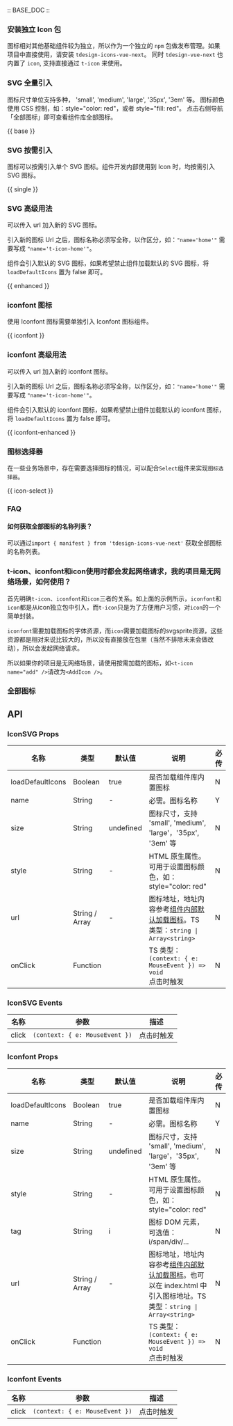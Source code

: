 :: BASE_DOC ::

### 安装独立 Icon 包

图标相对其他基础组件较为独立，所以作为一个独立的 `npm` 包做发布管理。如果项目中直接使用，请安装 `tdesign-icons-vue-next`。 同时 `tdesign-vue-next` 也内置了 `icon`, 支持直接通过 `t-icon` 来使用。

### SVG 全量引入

图标尺寸单位支持多种， 'small', 'medium', 'large', '35px', '3em' 等。
图标颜色使用 CSS 控制，如：style="color: red"，或者 style="fill: red"。
点击右侧导航「全部图标」即可查看组件库全部图标。

{{ base }}

### SVG 按需引入

图标可以按需引入单个 SVG 图标。组件开发内部使用到 Icon 时，均按需引入 SVG 图标。

{{ single }}

### SVG 高级用法

可以传入 url 加入新的 SVG 图标。

引入新的图标 Url 之后，图标名称必须写全称，以作区分，如：`"name='home'"` 需要写成 `"name='t-icon-home'"`。

组件会引入默认的 SVG 图标，如果希望禁止组件加载默认的 SVG 图标，将 `loadDefaultIcons` 置为 false 即可。

{{ enhanced }}

### iconfont 图标

使用 Iconfont 图标需要单独引入 Iconfont 图标组件。

{{ iconfont }}

### iconfont 高级用法

可以传入 url 加入新的 iconfont 图标。

引入新的图标 Url 之后，图标名称必须写全称，以作区分，如：`"name='home'"` 需要写成 `"name='t-icon-home'"`。

组件会引入默认的 iconfont 图标，如果希望禁止组件加载默认的 iconfont 图标，将 `loadDefaultIcons` 置为 false 即可。

{{ iconfont-enhanced }}

### 图标选择器

在一些业务场景中，存在需要选择图标的情况，可以配合`Select`组件来实现`图标选择器`。

{{ icon-select }}

### FAQ

#### 如何获取全部图标的名称列表？

可以通过`import { manifest } from 'tdesign-icons-vue-next'` 获取全部图标的名称列表。

### t-icon、iconfont和icon使用时都会发起网络请求，我的项目是无网络场景，如何使用？

首先明确`t-icon`、`iconfont`和`icon`三者的关系。如上面的示例所示，`iconfont`和`icon`都是从icon独立包中引入，而`t-icon`只是为了方便用户习惯，对`icon`的一个简单封装。

`iconfont`需要加载图标的字体资源，而`icon`需要加载图标的svgsprite资源，这些资源都是相对来说比较大的，所以没有直接放在包里（当然不排除未来会做改动），所以会发起网络请求。

所以如果你的项目是无网络场景，请使用按需加载的图标，如`<t-icon name="add" />`请改为`<AddIcon />`。

### 全部图标

<td-icons-view />

## API
### IconSVG Props

名称 | 类型 | 默认值 | 说明 | 必传
-- | -- | -- | -- | --
loadDefaultIcons | Boolean | true | 是否加载组件库内置图标 | N
name | String | - | 必需。图标名称 | Y
size | String | undefined | 图标尺寸，支持 'small', 'medium', 'large'，'35px', '3em' 等 | N
style | String | - | HTML 原生属性。可用于设置图标颜色，如：style=\"color: red\" | N
url | String / Array | - | 图标地址，地址内容参考[组件内部默认加载图标](https://tdesign.gtimg.com/icon/web/index.js)。TS 类型：`string \| Array<string>` | N
onClick | Function |  | TS 类型：`(context: { e: MouseEvent }) => void`<br/>点击时触发 | N

### IconSVG Events

名称 | 参数 | 描述
-- | -- | --
click | `(context: { e: MouseEvent })` | 点击时触发

### Iconfont Props

名称 | 类型 | 默认值 | 说明 | 必传
-- | -- | -- | -- | --
loadDefaultIcons | Boolean | true | 是否加载组件库内置图标 | N
name | String | - | 必需。图标名称 | Y
size | String | undefined | 图标尺寸，支持 'small', 'medium', 'large'，'35px', '3em' 等 | N
style | String | - | HTML 原生属性。可用于设置图标颜色，如：style=\"color: red\" | N
tag | String | i | 图标 DOM 元素，可选值：i/span/div/... | N
url | String / Array | - | 图标地址，地址内容参考[组件内部默认加载图标](https://tdesign.gtimg.com/icon/web/index.css)。也可以在 index.html 中引入图标地址。TS 类型：`string \| Array<string>` | N
onClick | Function |  | TS 类型：`(context: { e: MouseEvent }) => void`<br/>点击时触发 | N

### Iconfont Events

名称 | 参数 | 描述
-- | -- | --
click | `(context: { e: MouseEvent })` | 点击时触发
